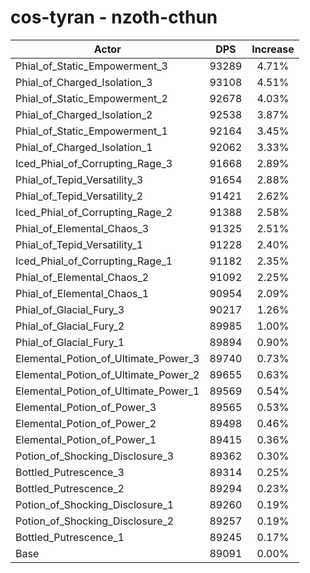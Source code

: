 # cos-tyran - nzoth-cthun
| Actor | DPS | Increase |
|---|:---:|:---:|
|Phial_of_Static_Empowerment_3|93289|4.71%|
|Phial_of_Charged_Isolation_3|93108|4.51%|
|Phial_of_Static_Empowerment_2|92678|4.03%|
|Phial_of_Charged_Isolation_2|92538|3.87%|
|Phial_of_Static_Empowerment_1|92164|3.45%|
|Phial_of_Charged_Isolation_1|92062|3.33%|
|Iced_Phial_of_Corrupting_Rage_3|91668|2.89%|
|Phial_of_Tepid_Versatility_3|91654|2.88%|
|Phial_of_Tepid_Versatility_2|91421|2.62%|
|Iced_Phial_of_Corrupting_Rage_2|91388|2.58%|
|Phial_of_Elemental_Chaos_3|91325|2.51%|
|Phial_of_Tepid_Versatility_1|91228|2.40%|
|Iced_Phial_of_Corrupting_Rage_1|91182|2.35%|
|Phial_of_Elemental_Chaos_2|91092|2.25%|
|Phial_of_Elemental_Chaos_1|90954|2.09%|
|Phial_of_Glacial_Fury_3|90217|1.26%|
|Phial_of_Glacial_Fury_2|89985|1.00%|
|Phial_of_Glacial_Fury_1|89894|0.90%|
|Elemental_Potion_of_Ultimate_Power_3|89740|0.73%|
|Elemental_Potion_of_Ultimate_Power_2|89655|0.63%|
|Elemental_Potion_of_Ultimate_Power_1|89569|0.54%|
|Elemental_Potion_of_Power_3|89565|0.53%|
|Elemental_Potion_of_Power_2|89498|0.46%|
|Elemental_Potion_of_Power_1|89415|0.36%|
|Potion_of_Shocking_Disclosure_3|89362|0.30%|
|Bottled_Putrescence_3|89314|0.25%|
|Bottled_Putrescence_2|89294|0.23%|
|Potion_of_Shocking_Disclosure_1|89260|0.19%|
|Potion_of_Shocking_Disclosure_2|89257|0.19%|
|Bottled_Putrescence_1|89245|0.17%|
|Base|89091|0.00%|
